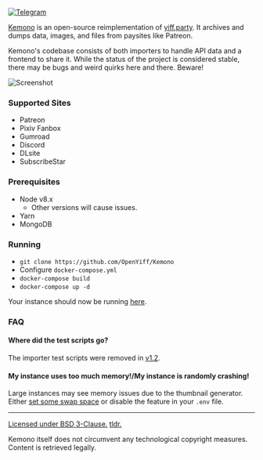 [![Telegram](https://img.shields.io/badge/-telegram-blue)](https://t.me/kemonoparty)

[Kemono](https://kemono.party) is an open-source reimplementation of [yiff.party](https://yiff.party/). It archives and dumps data, images, and files from paysites like Patreon.

Kemono's codebase consists of both importers to handle API data and a frontend to share it. While the status of the project is considered stable, there may be bugs and weird quirks here and there. Beware!

![Screenshot](md/screenshot.jpg)

### Supported Sites
- Patreon
- Pixiv Fanbox
- Gumroad
- Discord
- DLsite
- SubscribeStar

### Prerequisites
- Node v8.x
  - Other versions will cause issues.
- Yarn
- MongoDB

### Running
- `git clone https://github.com/OpenYiff/Kemono`
- Configure `docker-compose.yml`
- `docker-compose build`
- `docker-compose up -d`

Your instance should now be running [here](http://localhost:8000).

### FAQ
#### Where did the test scripts go?
The importer test scripts were removed in [v1.2](https://github.com/OpenYiff/Kemono/releases/tag/v1.2).
#### My instance uses too much memory!/My instance is randomly crashing!
Large instances may see memory issues due to the thumbnail generator. Either [set some swap space](https://www.digitalocean.com/community/tutorials/how-to-add-swap-space-on-ubuntu-16-04) or disable the feature in your `.env` file.

---

[Licensed under BSD 3-Clause.](/LICENSE) [tldr.](https://www.tldrlegal.com/l/bsd3)

Kemono itself does not circumvent any technological copyright measures. Content is retrieved legally.
